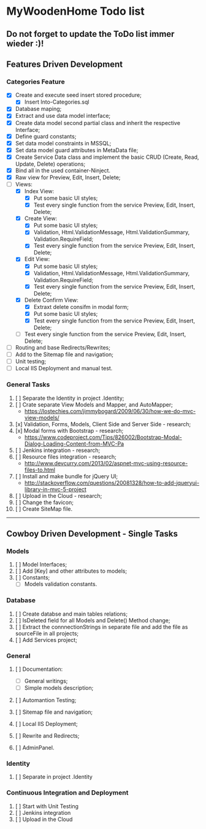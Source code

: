 # MyWoodenHome Todo list #

Do not forget to update the ToDo list immer wieder :)!
----------
## Features Driven Development

### Categories Feature
- [x] Create and execute seed insert stored procedure;
    - [x] Insert Into-Categories.sql
- [x] Database maping;
- [x] Extract and use data model interface;
- [x] Create data model second partial class and inherit the respective Interface;
- [x] Define guard constants;
- [x] Set data model constraints in MSSQL;
- [x] Set data model guard attributes in MetaData file;
- [x] Create Service Data class and implement the basic CRUD (Create, Read, Update, Delete) operations;
- [x] Bind all in the used container-Ninject.
- [x] Raw view for Preview, Edit, Insert, Delete;
- [ ] Views:
	- [x] Index View:
		- [x] Put some basic UI styles;
		- [x] Test every single function from the service Preview, Edit, Insert, Delete;
	- [x] Create View:
		- [x] Put some basic UI styles;
		- [x] Validation, Html.ValidationMessage, Html.ValidationSummary, Validation.RequireField;
		- [x] Test every single function from the service Preview, Edit, Insert, Delete;
	- [x] Edit View:
		- [x] Put some basic UI styles;
		- [x] Validation, Html.ValidationMessage, Html.ValidationSummary, Validation.RequireField;
		- [x] Test every single function from the service Preview, Edit, Insert, Delete;
	- [x] Delete Confirm View:
		- [x] Extraxt delete consifm in modal form;
		- [x] Put some basic UI styles;
		- [x] Test every single function from the service Preview, Edit, Insert, Delete;
	- [ ] Test every single function from the service Preview, Edit, Insert, Delete;
- [ ] Routing and base Redirects/Rewrites;
- [ ] Add to the Sitemap file and navigation;
- [ ] Unit testing;
- [ ] Local IIS Deployment and manual test.

### General Tasks
1. [ ] Separate the Identity in project .Identity;
1. [ ] Crate separate View Models and Mapper, and AutoMapper;
	- https://lostechies.com/jimmybogard/2009/06/30/how-we-do-mvc-view-models/
1. [x] Validation, Forms, Models, Client Side and Server Side - research;
1. [x] Modal forms with Bootstrap - research;
	- https://www.codeproject.com/Tips/826002/Bootstrap-Modal-Dialog-Loading-Content-from-MVC-Pa
1. [ ] Jenkins integration - research;
1. [ ] Resource files integration - research;
	- http://www.devcurry.com/2013/02/aspnet-mvc-using-resource-files-to.html
1. [ ] Install and make bundle for jQuery UI;
	- http://stackoverflow.com/questions/20081328/how-to-add-jqueryui-library-in-mvc-5-project
1. [ ] Upload in the Cloud - research;
1. [ ] Change the favicon;
1. [ ] Create SiteMap file. 

----------

## Cowboy Driven Development - Single Tasks

### Models ###
1. [ ] Model Interfaces;
1. [ ] Add [Key] and other attributes to models;
1. [ ] Constants;
	- [ ] Models validation constants.

### Database ###
1. [ ] Create databse and main tables relations;
1. [ ] IsDeleted field for all Models and Delete() Method change;
1. [ ] Extract the connnectionStrings in separate file and add the file as sourceFile in all projects;
1. [ ] Add Services project;

### General ###
1. [ ] Documentation:
	- [ ] General writings;
	- [ ] Simple models description;
1. [ ] Automantion Testing;
1. [ ] Sitemap file and navigation;

1. [ ] Local IIS Deployment;
1. [ ] Rewrite and Redirects;
1. [ ] AdminPanel.

### Identity
1. [ ] Separate in project .Identity


### Continuous Integration and Deployment
1. [ ] Start with Unit Testing
2. [ ] Jenkins integration
3. [ ] Upload in the Cloud





